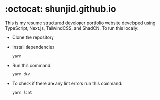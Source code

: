 # :octocat: shunjid.github.io

This is my resume structured developer portfolio website developed using TypeScript, Next.js, TailwindCSS, and ShadCN. To run this locally:

- Clone the repository
- Install dependencies

  ```shell
  yarn
  ```

- Run this command:

  ```shell
  yarn dev
  ```

- To check if there are any lint errors run this command:

  ```shell
  yarn lint
  ```

